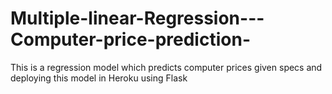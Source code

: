 # Multiple-linear-Regression---Computer-price-prediction-
This is a regression model which predicts computer prices given specs and deploying this model in Heroku using Flask
